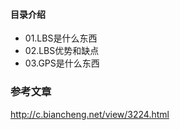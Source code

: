 #### 目录介绍
- 01.LBS是什么东西
- 02.LBS优势和缺点
- 03.GPS是什么东西




### 参考文章
http://c.biancheng.net/view/3224.html







